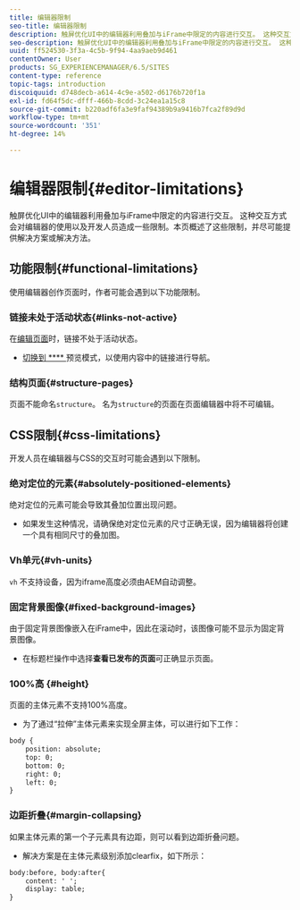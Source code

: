 ```yaml
---
title: 编辑器限制
seo-title: 编辑器限制
description: 触屏优化UI中的编辑器利用叠加与iFrame中限定的内容进行交互。 这种交互方式会对编辑器的使用以及开发人员造成一些限制。
seo-description: 触屏优化UI中的编辑器利用叠加与iFrame中限定的内容进行交互。 这种交互方式会对编辑器的使用以及开发人员造成一些限制。
uuid: ff524530-3f3a-4c5b-9f94-4aa9aeb9d461
contentOwner: User
products: SG_EXPERIENCEMANAGER/6.5/SITES
content-type: reference
topic-tags: introduction
discoiquuid: d748decb-a614-4c9e-a502-d6176b720f1a
exl-id: fd64f5dc-dfff-466b-8cdd-3c24ea1a15c8
source-git-commit: b220adf6fa3e9faf94389b9a9416b7fca2f89d9d
workflow-type: tm+mt
source-wordcount: '351'
ht-degree: 14%

---
```


# 编辑器限制{#editor-limitations}

触屏优化UI中的编辑器利用叠加与iFrame中限定的内容进行交互。 这种交互方式会对编辑器的使用以及开发人员造成一些限制。本页概述了这些限制，并尽可能提供解决方案或解决方法。

## 功能限制{#functional-limitations}

使用编辑器创作页面时，作者可能会遇到以下功能限制。

### 链接未处于活动状态{#links-not-active}

在[编辑页面](/help/sites-authoring/editing-content.md)时，链接不处于活动状态。

* [切换到 **** ](/help/sites-authoring/editing-content.md#preview-mode) 预览模式，以使用内容中的链接进行导航。

### 结构页面{#structure-pages}

页面不能命名`structure`。 名为`structure`的页面在页面编辑器中将不可编辑。

## CSS限制{#css-limitations}

开发人员在编辑器与CSS的交互时可能会遇到以下限制。

### 绝对定位的元素{#absolutely-positioned-elements}

绝对定位的元素可能会导致其叠加位置出现问题。

* 如果发生这种情况，请确保绝对定位元素的尺寸正确无误，因为编辑器将创建一个具有相同尺寸的叠加图。

### Vh单元{#vh-units}

`vh` 不支持设备，因为iframe高度必须由AEM自动调整。

### 固定背景图像{#fixed-background-images}

由于固定背景图像嵌入在iFrame中，因此在滚动时，该图像可能不显示为固定背景图像。

* 在标题栏操作中选择&#x200B;**查看已发布的页面**&#x200B;可正确显示页面。

### 100%高 {#height}

页面的主体元素不支持100%高度。

* 为了通过“拉伸”主体元素来实现全屏主体，可以进行如下工作：

```xml
body {
    position: absolute;
    top: 0;
    bottom: 0;
    right: 0;
    left: 0;
}
```

### 边距折叠{#margin-collapsing}

如果主体元素的第一个子元素具有边距，则可以看到边距折叠问题。

* 解决方案是在主体元素级别添加clearfix，如下所示：

```xml
body:before, body:after{
    content: ' ';
    display: table;
}
```
